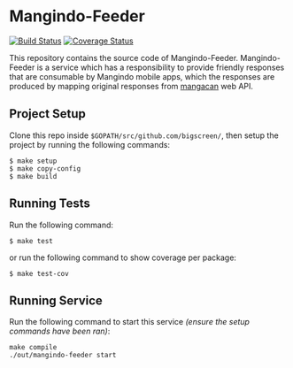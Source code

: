 # Mangindo-Feeder

[![Build Status](https://travis-ci.org/bigscreen/mangindo-feeder.svg?branch=master)](https://travis-ci.org/bigscreen/mangindo-feeder)
[![Coverage Status](https://coveralls.io/repos/github/bigscreen/mangindo-feeder/badge.svg?branch=master)](https://coveralls.io/github/bigscreen/mangindo-feeder?branch=master)

This repository contains the source code of Mangindo-Feeder. 
Mangindo-Feeder is a service which has a responsibility to provide friendly responses that are consumable by Mangindo mobile apps, which the responses are produced by mapping original responses from [mangacan](http://mangacanblog.com) web API.

## Project Setup
Clone this repo inside `$GOPATH/src/github.com/bigscreen/`, then setup the project by running the following commands:
```
$ make setup
$ make copy-config
$ make build
```

## Running Tests
Run the following command:
```
$ make test
```
or run the following command to show coverage per package:
```
$ make test-cov
```

## Running Service
Run the following command to start this service *(ensure the setup commands have been ran)*:
```
make compile
./out/mangindo-feeder start
```
